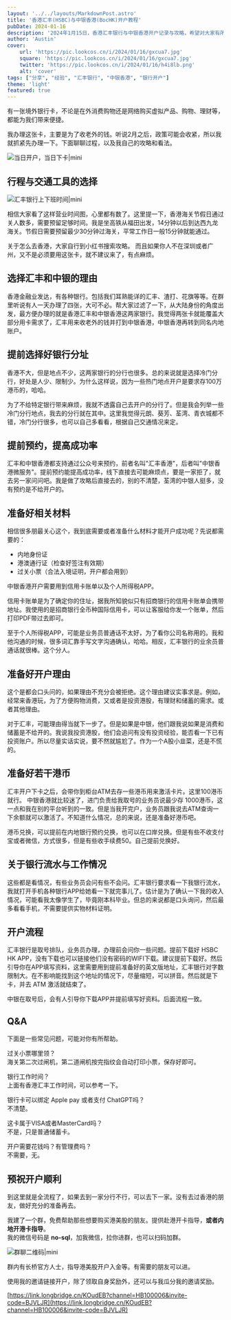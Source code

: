 ```yaml
---
layout: '../../layouts/MarkdownPost.astro'
title: '香港汇丰(HSBC)与中银香港(BocHK)开户教程'
pubDate: 2024-01-16
description: '2024年1月15日，香港汇丰银行与中银香港开户记录与攻略，希望对大家有所帮助。'
author: 'Austin'
cover:
    url: 'https://pic.lookcos.cn/i/2024/01/16/gxcua7.jpg'
    square: 'https://pic.lookcos.cn/i/2024/01/16/gxcua7.jpg'
    twitter: 'https://pic.lookcos.cn/i/2024/01/16/h4i8lb.png'
    alt: 'cover'
tags: ["分享", "经验", "汇丰银行", "中银香港", "银行开户"]
theme: 'light'
featured: true
---
```


有一张境外银行卡，不论是在外消费购物还是网络购买虚拟产品、购物、理财等，都能为我们带来便捷。  

我办理这张卡，主要是为了收老外的钱。听说2月之后，政策可能会收紧，所以我就抓紧先办理一下。下面聊聊过程，以及我自己的攻略和看法。

![当日开户，当日下卡|mini](https://pic.lookcos.cn/i/2024/01/16/hin8bb.jpg)

## 行程与交通工具的选择

![汇丰银行上下班时间|mini](https://pic.lookcos.cn/i/2024/01/16/hin8np.jpg)

相信大家看了这样营业时间图，心里都有数了。这里提一下，香港海关节假日通过关人数多，需要预留足够时间。我是坐高铁从福田出发，14分钟以后到达西九龙海关。节假日需要预留最少30分钟过海关，平常工作日一般15分钟就能通过。

关于怎么去香港，大家自行到小红书搜索攻略。
而且如果你人不在深圳或者广州，又不是必须要用这张卡，就不建议来了，有点麻烦。

## 选择汇丰和中银的理由

香港金融业发达，有各种银行。包括我们耳熟能详的汇丰、渣打、花旗等等。在群里听说有人一天办理了四张，大可不必。帮大家过滤了一下，从大陆身份的角度出发，最方便办理的就是香港汇丰和中银香港这两家银行。我觉得两张卡就能覆盖大部分用卡需求了，汇丰用来收老外的钱并打到中银香港，中银香港再转到同名内地账户。

## 提前选择好银行分址

香港不大，但是地点不少，这两家银行的分行也很多。总的来说就是选择冷门分行，好处是人少、限制少。为什么这样说，因为一些热门地点开户是要求存100万港币的，哈哈。

为了不给特定银行带来麻烦，我就不透露自己去开户的分行了。但是我会列举一些冷门分行地点，我去的分行就在其中。这里我觉得元朗、葵芳、荃湾、青衣城都不错，冷门分行很多，也可以自己多看看，根据自己交通情况来定。

## 提前预约，提高成功率

汇丰和中银香港都支持通过公众号来预约，前者名叫"汇丰香港"，后者叫"中银香港微服务"。提前预约能提高成功率，线下直接去可能麻烦点，要是一家拒了，就去另一家问问吧。我是做了攻略后直接去的，别的不清楚，荃湾的中银人挺多，没有预约是不给开户的。

## 准备好相关材料

相信很多朋最关心这个，我到底需要或者准备什么材料才能开户成功呢？先说都需要的：

- 内地身份证
- 港澳通行证（检查好签注有效期）
- 过关小票（合法入境证明，开户都会用到）

中银香港开户需要用到信用卡账单以及个人所得税APP。

信用卡账单是为了确定你的住址，据我所知貌似只有招商银行的信用卡账单会携带地址。我使用的是招商银行全币种国际信用卡，可以让客服给你发一个账单，然后打印PDF带过去即可。

至于个人所得税APP，可能是业务员普通话不太好，为了看你公司名称用的。我和他沟通的时候，很多词汇靠手写文字沟通确认，哈哈。相反，汇丰银行的业余员普通话就很棒。这个分人。

## 准备好开户理由

这个是都会口头问的，如果理由不充分会被拒绝。这个理由建议实事求是。例如，经常来香港玩，为了方便购物消费，又或者是投资港股，有理财和储蓄的需求。或者其他理由。

对于汇丰，可能理由得当就下一步了。但是如果是中银，他们跟我说如果是消费和储蓄是不给开的。我说我投资港股，他们会追问有没有投资经验，能否看一下已有投资账户。所以尽量实话实说，要不然就尴尬了。作为一个A股小韭菜，还是不慌的。

## 准备好若干港币

汇丰开户下卡之后，会带你到柜台ATM去存一些港币用来激活卡片。这里100港币就行。
中银香港就比较迷了，进门负责给我取号的业务员说最少存 1000港币，这一点和我在别的平台听到的一致。但是当我开完户，业务员跟我说去ATM查询一下余额就可以激活了。不知道什么情况，总的来说，还是准备好港币吧。

港币兑换，可以提前在内地银行预约兑换，也可以在口岸兑换。但是有些不收支付宝或者微信，方式很多，但是有些收手续费50。自己提前兑换好。

## 关于银行流水与工作情况

这些都是看情况，有些业务员会问有些不会问。汇丰银行要求看一下我银行流水，我就打开手机各种银行APP给她看一下就完事儿了。估计是为了确认一下我的收入情况，可能看我太像学生了，毕竟刚本科毕业。但总的来说都是口头询问，然后最多看看手机，不需要提供实物材料证明。

## 开户流程

汇丰银行是取号排队，业务员办理，办理前会问你一些问题。提前下载好 HSBC HK APP，没有下载也可以链接他们没有密码的WIFI下载。建议提前下载好。然后引导你在APP填写资料，这里需要用到提前准备好的英文版地址，汇丰银行对字数限制大。在不影响能找到这个地址的情况下，尽量缩短，可以拼音。然后就是下卡，并去 ATM 激活就结束了。

中银在取号后，会有人引导你下载APP并提前填写好资料。后面流程一致。

## Q&A

下面是一些常见问题，可能对你有所帮助。

过关小票哪里领？  
海关第二次过闸机，第二道闸机按完指纹会自动打印小票，保存好即可。

银行工作时间？  
上面有香港汇丰工作时间，可以参考一下。

银行卡可以绑定 Apple pay 或者支付 ChatGPT吗？  
不清楚。

这卡属于VISA或者MasterCard吗？  
不是，只是普通储蓄卡。

开户需要花钱吗？有管理费吗？  
不需要，无。

## 预祝开户顺利

到这里就是全流程了，如果去到一家分行不行，可以去下一家。没有去过香港的朋友，做好充分的准备再去。

我建了一个群，免费帮助那些想要购买港美股的朋友。提供赴港开卡指导，**或者内地开港卡指导**。  
我的微信号码是 **no-sql**，加我微信，拉你进群，也可以扫码加群。

![群聊二维码|mini](https://image.5050520.xyz/i/2024/07/03/12b41tk.jpg)

群内有长桥官方人士，指导港美股开户入金等。有需要的朋友可以进。  

使用我的邀请链接开户，除了领取自身奖励外，还可以与我瓜分我的邀请奖励。  

[https://link.longbridge.cn/KOudEB?channel=HB100006&invite-code=BJVLJR](https://link.longbridge.cn/KOudEB?channel=HB100006&invite-code=BJVLJR)

